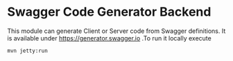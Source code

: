 # Swagger Code Generator Backend

This module can generate Client or Server code from Swagger definitions. It is available under https://generator.swagger.io .To run it locally execute

```shell
mvn jetty:run
```